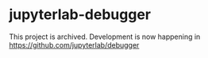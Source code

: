 # jupyterlab-debugger

This project is archived. Development is now happening in https://github.com/jupyterlab/debugger
